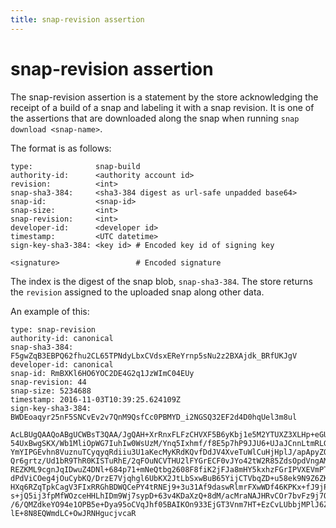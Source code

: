 ```yaml
---
title: snap-revision assertion
---
```


# snap-revision assertion

The snap-revision assertion is a statement by the store acknowledging the
receipt of a build of a snap and labeling it with a snap revision.
It is one of the assertions that are downloaded along the snap when
running `snap download <snap-name>`.

The format is as follows:

```text
type:              snap-build
authority-id:      <authority account id>
revision:          <int>
snap-sha3-384:     <sha3-384 digest as url-safe unpadded base64>
snap-id:           <snap-id>
snap-size:         <int>
snap-revision:     <int>
developer-id:      <developer id>
timestamp:         <UTC datetime>
sign-key-sha3-384: <key id> # Encoded key id of signing key

<signature>                 # Encoded signature
```

The index is the digest of the snap blob, `snap-sha3-384`. The store returns the
`revision` assigned to the uploaded snap along other data.

An example of this:

```text
type: snap-revision
authority-id: canonical
snap-sha3-384: F5gwZqB3EBPQ62fhu2CL65TPNdyLbxCVdsxEReYrnp5sNu2z2BXAjdk_BRfUKJgV
developer-id: canonical
snap-id: RmBXKl6HO6YOC2DE4G2q1JzWImC04EUy
snap-revision: 44
snap-size: 5234688
timestamp: 2016-11-03T10:39:25.624109Z
sign-key-sha3-384: BWDEoaqyr25nF5SNCvEv2v7QnM9QsfCc0PBMYD_i2NGSQ32EF2d4D0hqUel3m8ul

AcLBUgQAAQoABgUCWBsT3QAA/JgQAH+XrRnxFLFzCHVXF5B6yKbj1e5M2YTUXZ3XLHp+eGU93t+h
54UxBwgSKX/Wb1MliOpWG7IuhIw0WsUzM/Ynq5Ixhmf/f8E5p7hP9JJU6+UJaJCnnLtmRLG3x6Y7
YmYIPGEvhn8VuznuTCyqyqRdiiu3U1aKecMyKRdKQvfDdJV4XveTuWlCuHjHplJ/apApyZQDCA/O
Qr6grtz/Ud1bR9ThR0KISTuRhE/2qFOuNCVTHU2lFYGrECF0vJYo42tW2R85ZdsOpdVngAMUAJOZ
REZKML9cgnJqIDwuZ4DNl+684p71+mNeQtbg2608F8fiK2jFJa8mHY5kxhzFGrIPVXEVmPTRlc0Q
dPdViCOeg4jOuCybKQ/DrzE7Vjqhgl6UbKX2JtLbSxwBuB65YijCTVbqZD+u58ek9N9Z6ZKrJz2o
HXq6RZqTpkCagV3FIxRRGhBDWQCePY4tRNEj9+3u31Af9daswRlmrFXwWDf46KPKx+fJ9jPECknO
s+jQ5ij3fpMfWOzceHHLhIDm9Wj7sypD+63v4KDaXzQ+8dM/acMraNAJHRvCOr7bvFz9j7OEqr7y
/6/QMZdkeYO94e1OPB5e+Dya95oCVqJhf05BAIKOn933EjGT3Vnm7HT+EzCvLUbbjMPlJ6ZyNnp/
lE+8N8EQWmdLC+OwJRNHgucjvcaR
```
